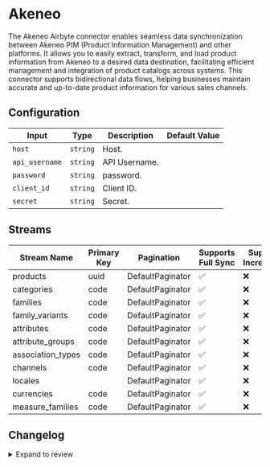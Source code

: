 # Akeneo
The Akeneo Airbyte connector enables seamless data synchronization between Akeneo PIM (Product Information Management) and other platforms. It allows you to easily extract, transform, and load product information from Akeneo to a desired data destination, facilitating efficient management and integration of product catalogs across systems. This connector supports bidirectional data flows, helping businesses maintain accurate and up-to-date product information for various sales channels.

## Configuration

| Input | Type | Description | Default Value |
|-------|------|-------------|---------------|
| `host` | `string` | Host.  |  |
| `api_username` | `string` | API Username.  |  |
| `password` | `string` | password.  |  |
| `client_id` | `string` | Client ID.  |  |
| `secret` | `string` | Secret.  |  |

## Streams
| Stream Name | Primary Key | Pagination | Supports Full Sync | Supports Incremental |
|-------------|-------------|------------|---------------------|----------------------|
| products | uuid | DefaultPaginator | ✅ |  ❌  |
| categories  | code | DefaultPaginator | ✅ |  ❌  |
| families | code | DefaultPaginator | ✅ |  ❌  |
| family_variants | code | DefaultPaginator | ✅ |  ❌  |
| attributes | code | DefaultPaginator | ✅ |  ❌  |
| attribute_groups | code | DefaultPaginator | ✅ |  ❌  |
| association_types | code | DefaultPaginator | ✅ |  ❌  |
| channels | code | DefaultPaginator | ✅ |  ❌  |
| locales |  | DefaultPaginator | ✅ |  ❌  |
| currencies | code | DefaultPaginator | ✅ |  ❌  |
| measure_families | code | DefaultPaginator | ✅ |  ❌  |

## Changelog

<details>
  <summary>Expand to review</summary>

| Version          | Date              | Pull Request | Subject        |
|------------------|-------------------|--------------|----------------|
| 0.0.2 | 2024-12-12 | [49011](https://github.com/airbytehq/airbyte/pull/49011) | Update dependencies |
| 0.0.1 | 2024-10-28 | | Initial release by [@parthiv11](https://github.com/parthiv11) via Connector Builder |

</details>

